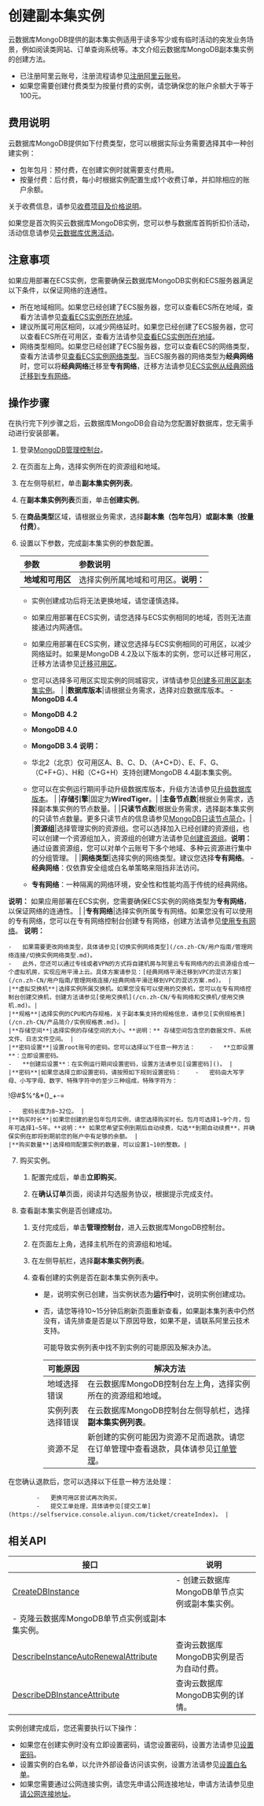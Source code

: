 # 创建副本集实例

云数据库MongoDB提供的副本集实例适用于读多写少或有临时活动的突发业务场景，例如阅读类网站、订单查询系统等。本文介绍云数据库MongoDB副本集实例的创建方法。

-   已注册阿里云账号，注册流程请参见[注册阿里云账号](https://help.aliyun.com/knowledge_detail/37195.html)。
-   如果您需要创建付费类型为按量付费的实例，请您确保您的账户余额大于等于100元。

## 费用说明

云数据库MongoDB提供如下付费类型，您可以根据实际业务需要选择其中一种创建实例：

-   包年包月：预付费，在创建实例时就需要支付费用。
-   按量付费：后付费，每小时根据实例配置生成1个收费订单，并扣除相应的账户余额。

关于收费信息，请参见[收费项目及价格说明](/cn.zh-CN/产品定价/收费项目及价格说明.md)。

如果您是首次购买云数据库MongoDB实例，您可以参与数据库首购折扣价活动，活动信息请参见[云数据库优惠活动](https://www.aliyun.com/database/dbfirstbuy)。

## 注意事项

如果应用部署在ECS实例，您需要确保云数据库MongoDB实例和ECS服务器满足以下条件，以保证网络的连通性。

-   所在地域相同。如果您已经创建了ECS服务器，您可以查看ECS所在地域，查看方法请参见[查看ECS实例所在地域](/cn.zh-CN/实例/管理实例/查看实例信息.md)。
-   建议所属可用区相同，以减少网络延时。如果您已经创建了ECS服务器，您可以查看ECS所在可用区，查看方法请参见[查看ECS实例所在地域](/cn.zh-CN/实例/管理实例/查看实例信息.md)。
-   网络类型相同。如果您已经创建了ECS服务器，您可以查看ECS的网络类型，查看方法请参见[查看ECS实例网络类型](/cn.zh-CN/实例/管理实例/查看实例信息.md)。当ECS服务器的网络类型为**经典网络**时，您可以将**经典网络**迁移至**专有网络**，迁移方法请参见[ECS实例从经典网络迁移到专有网络](/cn.zh-CN/网络/经典网络迁移到专有网络（新版）/ECS实例从经典网络迁移到专有网络.md)。

## 操作步骤

在执行完下列步骤之后，云数据库MongoDB会自动为您配置好数据库，您无需手动进行安装部署。

1.  登录[MongoDB管理控制台](https://mongodb.console.aliyun.com/)。

2.  在页面左上角，选择实例所在的资源组和地域。

3.  在左侧导航栏，单击**副本集实例列表**。

4.  在**副本集实例列表**页面，单击**创建实例**。

5.  在**商品类型**区域，请根据业务需求，选择**副本集（包年包月）**或**副本集（按量付费）**。

6.  设置以下参数，完成副本集实例的参数配置。

    |参数|参数说明|
    |:-|:---|
    |**地域和可用区**|选择实例所属地域和可用区。**说明：**

    -   实例创建成功后将无法更换地域，请您谨慎选择。
    -   如果应用部署在ECS实例，请您选择与ECS实例相同的地域，否则无法直接通过内网通信。
    -   如果应用部署在ECS实例，建议您选择与ECS实例相同的可用区，以减少网络延时。如果是MongoDB 4.2及以下版本的实例，您可以迁移可用区，迁移方法请参见[迁移可用区](/cn.zh-CN/用户指南/实例管理/迁移可用区.md)。
    -   您可以选择多可用区实现实例的同城容灾，详情请参见[创建多可用区副本集实例](/cn.zh-CN/用户指南/同城容灾解决方案/创建多可用区副本集实例.md)。 |
    |**数据库版本**|请根据业务需求，选择对应数据库版本。    -   **MongoDB 4.4**
    -   **MongoDB 4.2**
    -   **MongoDB 4.0**
    -   **MongoDB 3.4**
**说明：**

    -   华北2（北京）仅可用区A、B、C、D、（A+C+D）、E、F、G、（C+F+G）、H和（C+G+H）支持创建MongoDB 4.4副本集实例。
    -   您可以在实例运行期间手动升级数据库版本，升级方法请参见[升级数据库版本](/cn.zh-CN/用户指南/实例管理/数据库升级/升级数据库版本.md)。 |
    |**存储引擎**|固定为**WiredTiger**。|
    |**主备节点数**|根据业务需求，选择副本集实例的节点数量。|
    |**只读节点数**|根据业务需求，选择副本集实例的只读节点数量。更多只读节点的信息请参见[MongoDB只读节点简介](/cn.zh-CN/产品简介/MongoDB只读节点简介.md)。|
    |**资源组**|选择管理实例的资源组。您可以选择加入已经创建的资源组，也可以创建一个资源组加入，资源组的创建方法请参见[创建资源组]()。**说明：** 通过设置资源组，您可以对单个云账号下多个地域、多种云资源进行集中的分组管理。 |
    |**网络类型**|选择实例的网络类型。建议您选择**专有网络**。    -   **经典网络**：仅依靠安全组或白名单策略来阻挡非法访问。
    -   **专有网络**：一种隔离的网络环境，安全性和性能均高于传统的经典网络。

**说明：** 如果应用部署在ECS实例，您需要确保ECS实例的网络类型为**专有网络**，以保证网络的连通性。 |
    |**专有网络**|选择实例所属专有网络。如果您没有可以使用的专有网络，您可以在专有网络控制台创建专有网络，创建方法请参见[使用专有网络](/cn.zh-CN/专有网络和交换机/使用专有网络.md)。 **说明：**

    -   如果需要更改网络类型，具体请参见[切换实例网络类型](/cn.zh-CN/用户指南/管理网络连接/切换实例网络类型.md)。
    -   此外，您还可以通过专线或者VPN的方式将自建机房与阿里云专有网络内的云资源组合成一个虚拟机房，实现应用平滑上云。具体方案请参见：[经典网络平滑迁移到VPC的混访方案](/cn.zh-CN/用户指南/管理网络连接/经典网络平滑迁移到VPC的混访方案.md)。 |
    |**虚拟交换机**|选择实例所属交换机。如果您没有可以使用的交换机，您可以在专有网络控制台创建交换机，创建方法请参见[使用交换机](/cn.zh-CN/专有网络和交换机/使用交换机.md)。|
    |**规格**|选择实例的CPU和内存规格，关于副本集支持的规格信息，请参见[实例规格表](/cn.zh-CN/产品简介/实例规格表.md)。|
    |**存储空间**|选择实例的存储空间的大小。**说明：** 存储空间包含您的数据文件、系统文件、日志文件空间。 |
    |**密码设置**|设置root账号的密码。您可以选择以下任意一种方法：    -   **立即设置**：立即设置密码。
    -   **创建后设置**：在实例运行期间设置密码，设置方法请参见[设置密码]()。 |
    |**密码**|如果您选择立即设置密码，请按照如下规则设置密码：    -   密码由大写字母、小写字母、数字、特殊字符中的至少三种组成，特殊字符为：

!@\#$%^&\*\(\)\_+-=

    -   密码长度为8~32位。 |
    |**购买时长**|如果您创建的是包年包月实例，请您选择购买时长。包月可选择1~9个月，包年可选择1~5年。**说明：** 如果您希望实例到期后自动续费，勾选**到期自动续费**，并确保实例在即将到期前您的账户中有足够的余额。 |
    |**购买数量**|选择相同配置实例的数量，可以设置1~10的整数。|

7.  购买实例。

    1.  配置完成后，单击**立即购买**。

    2.  在**确认订单**页面，阅读并勾选服务协议，根据提示完成支付。

8.  查看副本集实例是否创建成功。

    1.  支付完成后，单击**管理控制台**，进入云数据库MongoDB控制台。

    2.  在页面左上角，选择主机所在的资源组和地域。

    3.  在左侧导航栏，选择**副本集实例列表**。

    4.  查看创建的实例是否在副本集实例列表中。

        -   是，说明实例已创建，当实例状态为**运行中**时，说明实例创建成功。
        -   否，请您等待10~15分钟后刷新页面重新查看，如果副本集列表中仍然没有，请先排查是否是以下原因导致，如果不是，请联系阿里云技术支持。

            可能导致实例列表中找不到实例的可能原因及解决办法。

            |可能原因|解决方法|
            |----|----|
            |地域选择错误|在云数据库MongoDB控制台左上角，选择实例所在的资源组和地域。|
            |实例列表选择错误|在云数据库MongoDB控制台左侧导航栏，选择**副本集实例列表**。|
            |资源不足|新创建的实例可能因为资源不足而退款。请您在订单管理中查看退款，具体请参见[订单管理](https://expense.console.aliyun.com/#/order/list/)。

在您确认退款后，您可以选择以下任意一种方法处理：

            -   更换可用区尝试再次购买。
            -   提交工单处理，具体请参见[提交工单](https://selfservice.console.aliyun.com/ticket/createIndex)。 |


## 相关API

|接口|说明|
|--|--|
|[CreateDBInstance](/cn.zh-CN/API参考/生命周期管理/CreateDBInstance.md)|-   创建云数据库MongoDB单节点实例或副本集实例。
-   克隆云数据库MongoDB单节点实例或副本集实例。 |
|[DescribeInstanceAutoRenewalAttribute](/cn.zh-CN/API参考/生命周期管理/DescribeInstanceAutoRenewalAttribute.md)|查询云数据库MongoDB实例是否为自动付费。|
|[DescribeDBInstanceAttribute](/cn.zh-CN/API参考/查询实例信息/DescribeDBInstanceAttribute.md)|查询云数据库MongoDB实例的详情。|

实例创建完成后，您还需要执行以下操作：

-   如果您在创建实例时没有立即设置密码，请您设置密码，设置方法请参见[设置密码](/cn.zh-CN/快速入门/重置密码.md)。
-   设置实例的白名单，以允许外部设备访问该实例，设置方法请参见[设置白名单](/cn.zh-CN/快速入门/设置白名单.md)。
-   如果您需要通过公网连接实例，请您先申请公网连接地址，申请方法请参见[申请公网连接地址](/cn.zh-CN/快速入门/申请公网连接地址.md)。

